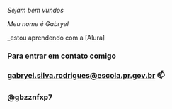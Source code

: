 _Sejam bem vundos_

_Meu nome é Gabryel_

_estou aprendendo com a [Alura]

### Para entrar em contato comigo

### gabryel.silva.rodrigues@escola.pr.gov.br 📫

### @gbzznfxp7

